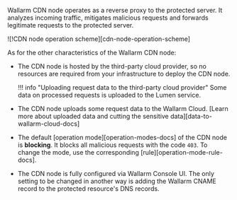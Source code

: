 Wallarm CDN node operates as a reverse proxy to the protected server. It analyzes incoming traffic, mitigates malicious requests and forwards legitimate requests to the protected server.

![!CDN node operation scheme][cdn-node-operation-scheme]

As for the other characteristics of the Wallarm CDN node:

* The CDN node is hosted by the third-party cloud provider, so no resources are required from your infrastructure to deploy the CDN node.

    !!! info "Uploading request data to the third-party cloud provider"
        Some data on processed requests is uploaded to the Lumen service.
* The CDN node uploads some request data to the Wallarm Cloud. [Learn more about uploaded data and cutting the sensitive data][data-to-wallarm-cloud-docs]
* The default [operation mode][operation-modes-docs] of the CDN node is **blocking**. It blocks all malicious requests with the code `403`. To change the mode, use the corresponding [rule][operation-mode-rule-docs].
* The CDN node is fully configured via Wallarm Console UI. The only setting to be changed in another way is adding the Wallarm CNAME record to the protected resource's DNS records.
